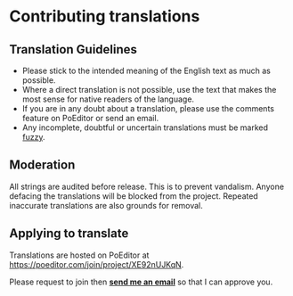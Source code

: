 # Contributing translations

## Translation Guidelines

- Please stick to the intended meaning of the English text as much as possible.
- Where a direct translation is not possible, use the text that makes the most sense for native readers of the language.
- If you are in any doubt about a translation, please use the comments feature on PoEditor or send an email.
- Any incomplete, doubtful or uncertain translations must be marked [fuzzy](https://poeditor.com/kb/fuzzy-translations#kb-article-title).

## Moderation

All strings are audited before release. This is to prevent vandalism. Anyone defacing the translations will be blocked from the project. Repeated inaccurate translations are also grounds for removal.

## Applying to translate

Translations are hosted on PoEditor at https://poeditor.com/join/project/XE92nUJKqN.

Please request to join then **[send me an email](mailto:treble@hack5.dev)** so that I can approve you.
